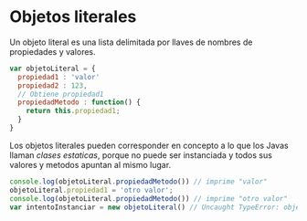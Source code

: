 # Objetos literales

Un objeto literal es una lista delimitada por llaves de nombres de propiedades y valores.

```javascript
var objetoLiteral = {
  propiedad1 : 'valor'
  propiedad2 : 123,
  // Obtiene propiedad1
  propiedadMetodo : function() {
    return this.propiedad1;
  }
}
```

Los objetos literales pueden corresponder en concepto a lo que los Javas llaman *clases estaticas*, porque
no puede ser instanciada y todos sus valores y metodos apuntan al mismo lugar.

```javascript
console.log(objetoLiteral.propiedadMetodo()) // imprime "valor"
objetoLiteral.propiedad1 = 'otro valor';
console.log(objetoLiteral.propiedadMetodo()) // imprime "otro valor"
var intentoInstanciar = new objetoLiteral() // Uncaught TypeError: objetoLiteral is not a constructor
```